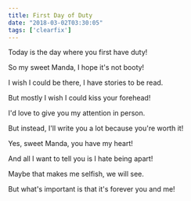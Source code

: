```yaml
---
title: First Day of Duty
date: "2018-03-02T03:30:05"
tags: ['clearfix']
---
```


Today is the day where you first have duty! 

So my sweet Manda, I hope it's not booty!

I wish I could be there, I have stories to be read.

But mostly I wish I could kiss your forehead!

I'd love to give you my attention in person.

But instead, I'll write you a lot because you're worth it!

Yes, sweet Manda, you have my heart!

And all I want to tell you is I hate being apart!

Maybe that makes me selfish, we will see.

But what's important is that it's forever you and me!